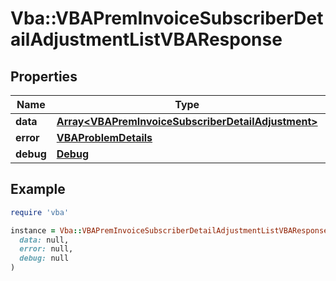 # Vba::VBAPremInvoiceSubscriberDetailAdjustmentListVBAResponse

## Properties

| Name | Type | Description | Notes |
| ---- | ---- | ----------- | ----- |
| **data** | [**Array&lt;VBAPremInvoiceSubscriberDetailAdjustment&gt;**](VBAPremInvoiceSubscriberDetailAdjustment.md) |  | [optional] |
| **error** | [**VBAProblemDetails**](VBAProblemDetails.md) |  | [optional] |
| **debug** | [**Debug**](Debug.md) |  | [optional] |

## Example

```ruby
require 'vba'

instance = Vba::VBAPremInvoiceSubscriberDetailAdjustmentListVBAResponse.new(
  data: null,
  error: null,
  debug: null
)
```

